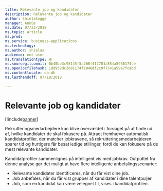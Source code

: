 ```yaml
---
title: Relevante job og kandidater
description: Relevante job og kandidater
author: ShielaSogge
manager: AnnBe
ms.date: 07/22/2018
ms.topic: article
ms.prod: 
ms.service: business-applications
ms.technology: 
ms.author: shielas
audience: end user
ms.translationtype: HT
ms.sourcegitcommit: 0b40bb3c98145f5a260f412701a884a5936174ce
ms.openlocfilehash: 1dd938dc3081174f1946df2c9f7541a59e7fcabd
ms.contentlocale: da-dk
ms.lasthandoff: 07/18/2018

---
```


# <a name="relevant-jobs-and-candidates"></a>Relevante job og kandidater

[!include[banner](../../../includes/banner.md)]


Rekrutteringsmedarbejdere kan blive overvældet i forsøget på at finde ud af, hvilke kandidater de skal fokusere på.
Attract fremhæver automatisk kandidatprofiler, der matcher jobkravene, så rekrutteringsmedarbejderen sparer tid og hurtigere får besat ledige stillinger, fordi de kan fokusere på de mest relevante kandidater.

Kandidatprofiler sammenlignes på intelligent vis med jobkrav. Outputtet fra denne analyse gør det muligt at have flere intelligente anbefalingsscenarier:

-   Relevante kandidater identificeres, når du får vist dine job.
-   Job anbefales, når du får vist grupper af kandidater i dine talentpuljer.
-   Job, som en kandidat kan være velegnet til, vises i kandidatprofilen.
    
<!--
## Who uses this feature
Recruiters
## Availability
Cloud
## Regional availability
Global
-->

